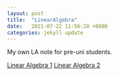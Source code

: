 ```yaml
---
layout: post
title:  "LinearAlgebra"
date:   2021-07-22 11:56:28 +0800
categories: jekyll update
---
```


My own LA note for pre-uni students.

[Linear Algebra 1](https://github.com/racksa/myLA/blob/main/linearAlgebra1.pdf)
[Linear Algebra 2](https://github.com/racksa/myLA/blob/main/linearAlgebra2.pdf)
